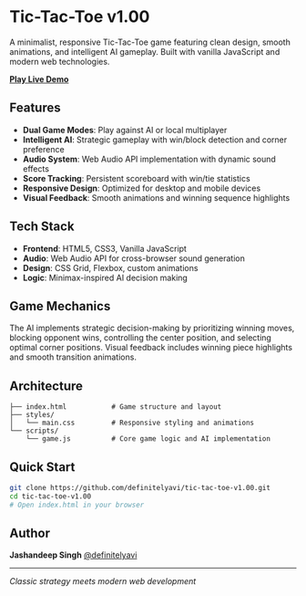 # Tic-Tac-Toe v1.00

A minimalist, responsive Tic-Tac-Toe game featuring clean design, smooth animations, and intelligent AI gameplay. Built with vanilla JavaScript and modern web technologies.

**[Play Live Demo](https://definitelyavi.github.io/tic-tac-toe-v1.00/)**

## Features

- **Dual Game Modes**: Play against AI or local multiplayer
- **Intelligent AI**: Strategic gameplay with win/block detection and corner preference
- **Audio System**: Web Audio API implementation with dynamic sound effects
- **Score Tracking**: Persistent scoreboard with win/tie statistics
- **Responsive Design**: Optimized for desktop and mobile devices
- **Visual Feedback**: Smooth animations and winning sequence highlights

## Tech Stack

- **Frontend**: HTML5, CSS3, Vanilla JavaScript
- **Audio**: Web Audio API for cross-browser sound generation
- **Design**: CSS Grid, Flexbox, custom animations
- **Logic**: Minimax-inspired AI decision making

## Game Mechanics

The AI implements strategic decision-making by prioritizing winning moves, blocking opponent wins, controlling the center position, and selecting optimal corner positions. Visual feedback includes winning piece highlights and smooth transition animations.

## Architecture

```
├── index.html           # Game structure and layout
├── styles/
│   └── main.css         # Responsive styling and animations
└── scripts/
    └── game.js          # Core game logic and AI implementation
```

## Quick Start

```bash
git clone https://github.com/definitelyavi/tic-tac-toe-v1.00.git
cd tic-tac-toe-v1.00
# Open index.html in your browser
```

## Author

**Jashandeep Singh** [@definitelyavi](https://github.com/definitelyavi)

---

*Classic strategy meets modern web development*
